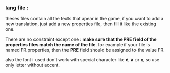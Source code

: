 ### lang file : 
theses files contain all the texts that apear in the game, if you want to add a new translation, just add a new properties file, then fill it like the existing one.

There are no constraint except one : **make sure that the PRE field of the properties files match the name of the file**. for example if your file is named FR.properties, then the **PRE** field should be assigned to the value FR.

also the font i used don't work with special character like **é**, **à** or **ç**, so use only letter without accent.